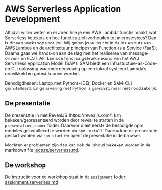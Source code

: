 # AWS Serverless Application Development

Altijd al willen weten en ervaren hoe je een AWS Lambda functie maakt, wat Serverless betekent en hoe functies zich verhouden tot microservices? 
Dan is dit een workshop voor jou! 
Wij geven jouw inzicht in de ins en outs van AWS Lambda en de architectuur principes van Function as a Service (FaaS). 
Daarna gaan we hands-on aan de slag met het realiseren van message-driven- en REST-API Lambda functies gebruikmakend van het AWS Serverless Application Model (SAM). 
SAM biedt een Infrastucture-as-Code- en CLI oplossing waarmee eenvoudig op een lokaal systeem Lambda’s ontwikkeld en getest kunnen worden.

Benodigdheden: Laptop met Python(+IDE), Docker en SAM-CLI geïnstalleerd. 
Enige ervaring met Python is gewenst, maar niet noodzakelijk.

## De presentatie

De presentatie in met RevealJS (<https://revealjs.com/>) kan bekeken/gepresenteerd worden door reveal te starten in de `presentation_runner` folder.
Daarvoor dient eerste de benodigde npm modules geïnstalleerd te worden via `npm install`.
Daarna kan de presentatie gestart worden via `npm start` en opent de presentatie in de browser.

Mochten er problemen zijn dan kan ook de inhoud bekeken worden in de markdown file [lecture/serverless.md](lecture/serverless.md).

## De workshop

De instructie voor de workshop staat in de `assignment` folder: [assignment/serverless.md](assignment/serverless.md)


